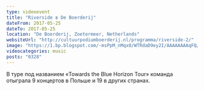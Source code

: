 ```yaml
---
type: videoevent
title: "Riverside в De Boerderij"
dateFrom: 2017-05-25
dateTo: 2017-05-25
location: "De Boerderij, Zoetermeer, Netherlands"
websiteUrl: "http://cultuurpodiumboerderij.nl/programma/riverside-2/"
image: "https://1.bp.blogspot.com/-msPpM_nMqx0/WTRdaD9ey2I/AAAAAAAAqFQ/UsebQnNd-tkdRVkUC9_YfI-h3di78dg-gCKgB/s1600/20170525_210732.picasaweb.jpg"
videocategories: music
posts: "0328"
---
```


В туре под названием «Towards the Blue Horizon Tour» команда отыграла 9 концертов в Польше и 19 в других странах.
